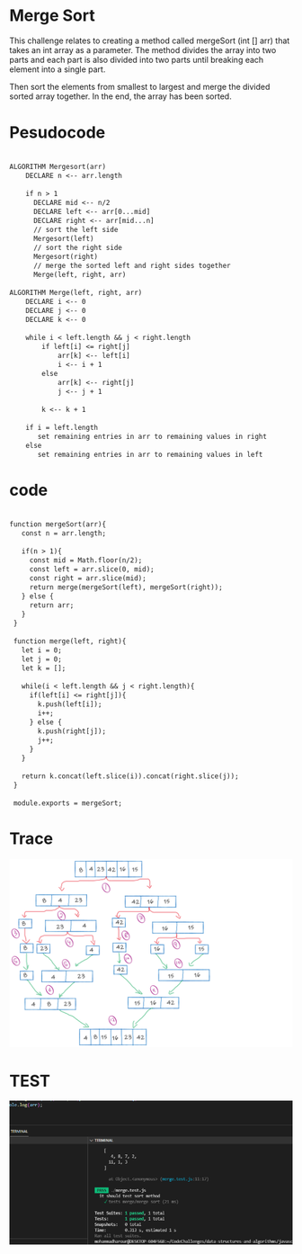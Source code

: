# Merge Sort

This challenge relates to creating a method called mergeSort (int [] arr) that takes an int array as a parameter. The method divides the array into two parts and each part is also divided into two parts until breaking each element into a single part.

Then sort the elements from smallest to largest and merge the divided sorted array together. In the end, the array has been sorted.

# Pesudocode

```

ALGORITHM Mergesort(arr)
    DECLARE n <-- arr.length

    if n > 1
      DECLARE mid <-- n/2
      DECLARE left <-- arr[0...mid]
      DECLARE right <-- arr[mid...n]
      // sort the left side
      Mergesort(left)
      // sort the right side
      Mergesort(right)
      // merge the sorted left and right sides together
      Merge(left, right, arr)

ALGORITHM Merge(left, right, arr)
    DECLARE i <-- 0
    DECLARE j <-- 0
    DECLARE k <-- 0

    while i < left.length && j < right.length
        if left[i] <= right[j]
            arr[k] <-- left[i]
            i <-- i + 1
        else
            arr[k] <-- right[j]
            j <-- j + 1

        k <-- k + 1

    if i = left.length
       set remaining entries in arr to remaining values in right
    else
       set remaining entries in arr to remaining values in left

 ```
# code 

 ```

function mergeSort(arr){
    const n = arr.length;
  
    if(n > 1){
      const mid = Math.floor(n/2);
      const left = arr.slice(0, mid);
      const right = arr.slice(mid);
      return merge(mergeSort(left), mergeSort(right));
    } else {
      return arr;
    }
  }
  
  function merge(left, right){
    let i = 0;
    let j = 0;
    let k = [];
  
    while(i < left.length && j < right.length){
      if(left[i] <= right[j]){
        k.push(left[i]);
        i++;
      } else {
        k.push(right[j]);
        j++;
      }
    }
  
    return k.concat(left.slice(i)).concat(right.slice(j));
  }
  
  module.exports = mergeSort;

  ```

 # Trace
 
 ![mergeSort](code-challeng-27.png)


 # TEST 
 ![](sssssssss.PNG)